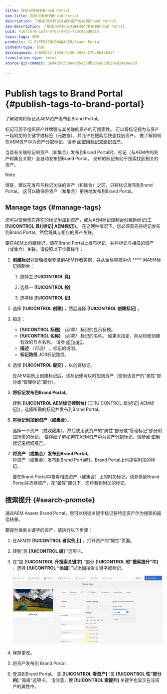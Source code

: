 ```yaml
---
title: 将标记发布到Brand Portal
seo-title: 将标记发布到Brand Portal
description: 了解如何将标记从AEM资产发布到Brand Portal。
seo-description: 了解如何将标记从AEM资产发布到Brand Portal。
uuid: 4167367e-1af8-476b-97a5-730c43bd0816
topic-tags: 发布
products: SG_EXPERIENCEMANAGER/Brand_Portal
content-type: 引用
discoiquuid: 3c8e9251-195d-4c56-a9a9-27bc8b2a82a4
translation-type: tm+mt
source-git-commit: 86d4d5c358ea795e35db2dce8c9529ed14e9ee2d

---
```



# Publish tags to Brand Portal {#publish-tags-to-brand-portal}

了解如何将标记从AEM资产发布到Brand Portal。

标记可用于组织资产并增强与其关联的资产的可搜索性。 可以将标记视为与资产一起附加的关键字或标签（元数据），并允许在搜索后快速找到资产。 要了解如何在AEM资产中为资产分配标记，请参 [阅使用标记来组织资产](https://helpx.adobe.com/experience-manager/6-5/assets/using/organize-assets.html#Usetagstoorganizeassets)。

当具有关联标记的资产（和集合）发布到Brand Portal时，标记（与AEM中的资产和集合关联）会自动发布到Brand Portal。 发布的标记有助于搜索找到相关的资产。

>[!NOTE]
>
>但是，建议在发布与标记关联的资产（和集合）之前，只将标记发布到Brand Portal。 这可以确保将资产（和集合）更快地发布到Brand Portal。

## Manage tags {#manage-tags}

您可以使用预先存在的标记附加到资产，或从AEM标记控制台创建新标记(工&#x200B;**[!UICONTROL 具)|标记| AEM标记]**)。 在这两种情况下，您必须首先将标记发布到Brand Portal，然后将其与相应的资产关联。

要在AEM上创建标记，请在Brand Portal上发布标记，并将标记与相应的资产（或集合）关联，请按照以下步骤操作：

1. **创建标记**&#x200B;以管理权限登录到AEM作者实例，并从全局导航中访 **** 问AEM标记控制台：

   1. 选择工 **[!UICONTROL 具]**

   1. 选择一 **[!UICONTROL 般]**

   1. 选择标 **[!UICONTROL 记]**

1. 选择 **[!UICONTROL 创建]** ，然后选择 **[!UICONTROL 创建标记]** 。
1. 指定：

   * **[!UICONTROL 标题]**
      *（必需）* 标记的显示标题。
   * **[!UICONTROL 名称]**
      *（必需）* 标记的名称。 如果未指定，则从标题创建有效的节点名称。 请参 [阅TagID](https://helpx.adobe.com/experience-manager/6-5/sites/developing/using/framework.html#TagID)。
   * **描述**
      *（可选）* ，标记的说明。
   * **标记路径** JCR标记路径。

1. 选择 **[!UICONTROL 提交]** ，以创建标记。

   在AEM实例上创建标记后，该标记便可以附加到资产（使用该资产的“属性”部分或“管理标记”部分）。

1. **将标记发布到Brand Portal**。

   转到 **[!UICONTROL AEM标记控制台]** (工[!UICONTROL 具|标记| AEM标记])，选择所需的标记并发布到Brand Portal。

1. **将标记附加到资产（或集合）**。

   选择一个资产（或收藏集），然后使用该资产的“属性”部分或“管理标记”部分附加所需的标记。 要详细了解如何在AEM资产中为资产分配标记，请参阅 [使用标记来组织资产](https://helpx.adobe.com/experience-manager/6-5/assets/using/organize-assets.html#Usetagstoorganizeassets)。

1. **将资产（或集合）发布到Brand Portal**。\
   将资产（或集合）发布到Brand Portal时，Brand Portal上也提供附加的标记。

   要在Brand Portal中查看相应资产（或集合）上的附加标记，请登录到Brand Portal并选择资产，在“属性”部分下，您将看到附加的标记。

## 搜索提升 {#search-promote}

通过AEM Assets Brand Portal，您可以根据关键字标记将特定资产作为搜索的最佳结果。

要提升搜索关键字的资产，请执行以下步骤：

1. 在AEM作 **[!UICONTROL 者实例上]** ，打开资产的“属性”页面。
1. 转到“高 **[!UICONTROL 级]** ”选项卡。
1. 在“提 **[!UICONTROL 升搜索关键字]** ”部分 **[!UICONTROL 的“搜索提升”中]** ，选择 **[!UICONTROL “添加]** ”以添加搜索关键字或标记。

   ![](assets/search-promote.png)

1. 保存更改。
1. 将资产发布到 Brand Portal.
1. 登录到Brand Portal。 查 **[!UICONTROL 看资产]** “属 **[!UICONTROL 性”部分的]** “高级”选项卡。
请注意，搜 **[!UICONTROL 索提升]** 关键字也显示在该资产的属性中。
